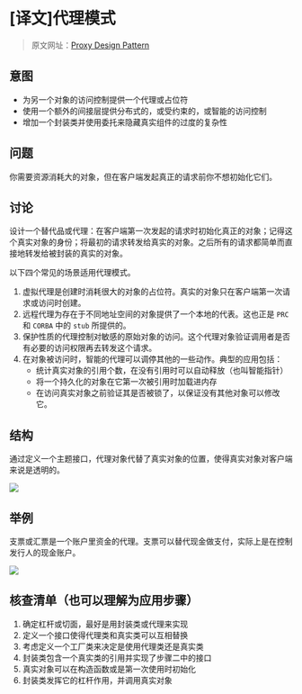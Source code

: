# [译文]代理模式

> 原文网址：[Proxy Design Pattern](https://sourcemaking.com/design_patterns/proxy)

## 意图
- 为另一个对象的访问控制提供一个代理或占位符
- 使用一个额外的间接层提供分布式的，或受约束的，或智能的访问控制
- 增加一个封装类并使用委托来隐藏真实组件的过度的复杂性

## 问题
你需要资源消耗大的对象，但在客户端发起真正的请求前你不想初始化它们。

## 讨论
设计一个替代品或代理：在客户端第一次发起的请求时初始化真正的对象；记得这个真实对象的身份；将最初的请求转发给真实的对象。之后所有的请求都简单而直接地转发给被封装的真实的对象。

以下四个常见的场景适用代理模式。

1. 虚拟代理是创建时消耗很大的对象的占位符。真实的对象只在客户端第一次请求或访问时创建。
2. 远程代理为存在于不同地址空间的对象提供了一个本地的代表。这也正是 `PRC` 和 `CORBA` 中的 `stub` 所提供的。
3. 保护性质的代理控制对敏感的原始对象的访问。这个代理对象验证调用者是否有必要的访问权限再去转发这个请求。
4. 在对象被访问时，智能的代理可以调停其他的一些动作。典型的应用包括：
    - 统计真实对象的引用个数，在没有引用时可以自动释放（也叫智能指针）
    - 将一个持久化的对象在它第一次被引用时加载进内存
    - 在访问真实对象之前验证其是否被锁了，以保证没有其他对象可以修改它。

## 结构
通过定义一个主题接口，代理对象代替了真实对象的位置，使得真实对象对客户端来说是透明的。

![](https://sourcemaking.com/files/v2/content/patterns/Proxy1.png)


## 举例
支票或汇票是一个账户里资金的代理。支票可以替代现金做支付，实际上是在控制发行人的现金账户。

![](https://sourcemaking.com/files/v2/content/patterns/Proxy_example1.png)

## 核查清单（也可以理解为应用步骤）
1. 确定杠杆或切面，最好是用封装类或代理来实现
2. 定义一个接口使得代理类和真实类可以互相替换
3. 考虑定义一个工厂类来决定是使用代理类还是真实类
4. 封装类包含一个真实类的引用并实现了步骤二中的接口
5. 真实对象可以在构造函数或是第一次使用时初始化
6. 封装类发挥它的杠杆作用，并调用真实对象
